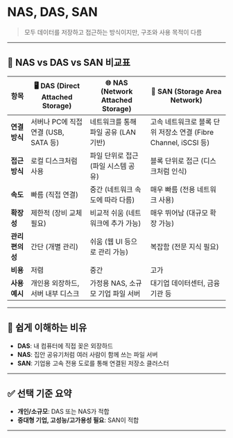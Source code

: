 # NAS, DAS, SAN
> 모두 데이터를 저장하고 접근하는 방식이지만, 구조와 사용 목적이 다름
---

## 🧾 NAS vs DAS vs SAN 비교표

| 항목            | 🖥 DAS (Direct Attached Storage) | 🌐 NAS (Network Attached Storage) | 🧵 SAN (Storage Area Network) |
|----------------|-------------------------------|-------------------------------|-----------------------------|
| **연결 방식**   | 서버나 PC에 직접 연결 (USB, SATA 등) | 네트워크를 통해 파일 공유 (LAN 기반) | 고속 네트워크로 블록 단위 저장소 연결 (Fibre Channel, iSCSI 등) |
| **접근 방식**   | 로컬 디스크처럼 사용             | 파일 단위로 접근 (파일 시스템 공유) | 블록 단위로 접근 (디스크처럼 인식) |
| **속도**       | 빠름 (직접 연결)                | 중간 (네트워크 속도에 따라 다름)    | 매우 빠름 (전용 네트워크 사용) |
| **확장성**     | 제한적 (장비 교체 필요)          | 비교적 쉬움 (네트워크에 추가 가능) | 매우 뛰어남 (대규모 확장 가능) |
| **관리 편의성** | 간단 (개별 관리)                | 쉬움 (웹 UI 등으로 관리 가능)       | 복잡함 (전문 지식 필요)       |
| **비용**       | 저렴                            | 중간                            | 고가                           |
| **사용 예시**  | 개인용 외장하드, 서버 내부 디스크 | 가정용 NAS, 소규모 기업 파일 서버 | 대기업 데이터센터, 금융기관 등 |

---

## 🧠 쉽게 이해하는 비유

- **DAS**: 내 컴퓨터에 직접 꽂은 외장하드  
- **NAS**: 집안 공유기처럼 여러 사람이 함께 쓰는 파일 서버  
- **SAN**: 기업용 고속 전용 도로를 통해 연결된 저장소 클러스터

---

## ✅ 선택 기준 요약

- **개인/소규모**: DAS 또는 NAS가 적합
- **중대형 기업, 고성능/고가용성 필요**: SAN이 적합

---
